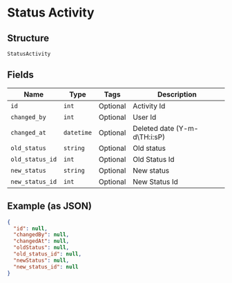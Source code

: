 
# Status Activity

## Structure

`StatusActivity`

## Fields

| Name | Type | Tags | Description |
|  --- | --- | --- | --- |
| `id` | `int` | Optional | Activity Id |
| `changed_by` | `int` | Optional | User Id |
| `changed_at` | `datetime` | Optional | Deleted date (Y-m-d\TH:i:sP) |
| `old_status` | `string` | Optional | Old status |
| `old_status_id` | `int` | Optional | Old Status Id |
| `new_status` | `string` | Optional | New status |
| `new_status_id` | `int` | Optional | New Status Id |

## Example (as JSON)

```json
{
  "id": null,
  "changedBy": null,
  "changedAt": null,
  "oldStatus": null,
  "old_status_id": null,
  "newStatus": null,
  "new_status_id": null
}
```


